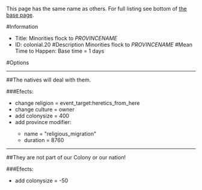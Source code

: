 This page has the same name as others. For full listing see bottom of [the base page](minorities_flock_to_provincename.md).

#Information
 - Title: Minorities flock to $PROVINCENAME$
 - ID: colonial.20
#Description
Minorities flock to $PROVINCENAME$
#Mean Time to Happen:
Base time = 1 days

#Options

___
##The natives will deal with them.

###Efects:<ul><li>change religion = event_target:heretics_from_here</li><li>change culture = owner</li><li>add colonysize = 400</li><li>add province modifier:</li><ul><li>name = "religious_migration"</li><li>duration = 8760</li></ul></ul>

___
##They are not part of our Colony or our nation!

###Efects:<ul><li>add colonysize = -50</li></ul>
